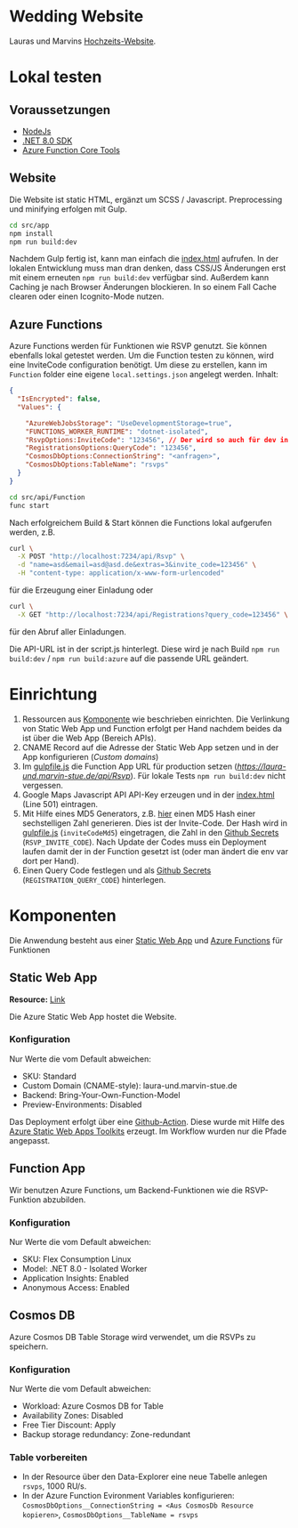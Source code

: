 # Wedding Website

Lauras und Marvins [Hochzeits-Website](https://laura-und.marvin-stue.de).

# Lokal testen

## Voraussetzungen

- [NodeJs](https://nodejs.org/en)
- [.NET 8.0 SDK](https://dotnet.microsoft.com/en-us/download/dotnet/8.0)
- [Azure Function Core Tools](https://learn.microsoft.com/en-us/azure/azure-functions/functions-run-local?tabs=macos%2Cisolated-process%2Cnode-v4%2Cpython-v2%2Chttp-trigger%2Ccontainer-apps&pivots=programming-language-csharp#install-the-azure-functions-core-tools)

## Website

Die Website ist static HTML, ergänzt um SCSS / Javascript. Preprocessing und minifying erfolgen mit Gulp.

```bash
cd src/app
npm install
npm run build:dev
```

Nachdem Gulp fertig ist, kann man einfach die [index.html](./src/app/index.html) aufrufen.
In der lokalen Entwicklung muss man dran denken, dass CSS/JS Änderungen erst mit einem erneuten `npm run build:dev` verfügbar sind.
Außerdem kann Caching je nach Browser Änderungen blockieren. In so einem Fall Cache clearen oder einen Icognito-Mode nutzen.

## Azure Functions

Azure Functions werden für Funktionen wie RSVP genutzt. Sie können ebenfalls lokal getestet werden.
Um die Function testen zu können, wird eine InviteCode configuration benötigt. Um diese zu erstellen, kann im `Function` folder eine eigene `local.settings.json` angelegt werden.
Inhalt:

```json
{
  "IsEncrypted": false,
  "Values": {

    "AzureWebJobsStorage": "UseDevelopmentStorage=true",
    "FUNCTIONS_WORKER_RUNTIME": "dotnet-isolated",
    "RsvpOptions:InviteCode": "123456", // Der wird so auch für dev in der website gesetzt
    "RegistrationsOptions:QueryCode": "123456",
    "CosmosDbOptions:ConnectionString": "<anfragen>",
    "CosmosDbOptions:TableName": "rsvps"
  }
}
```

```bash
cd src/api/Function
func start
```

Nach erfolgreichem Build & Start können die Functions lokal aufgerufen werden, z.B.
```bash
curl \
  -X POST "http://localhost:7234/api/Rsvp" \
  -d "name=asd&email=asd@asd.de&extras=3&invite_code=123456" \
  -H "content-type: application/x-www-form-urlencoded"
```
für die Erzeugung einer Einladung oder
```bash
curl \
  -X GET "http://localhost:7234/api/Registrations?query_code=123456" \
```
für den Abruf aller Einladungen.

Die API-URL ist in der script.js hinterlegt. Diese wird je nach Build `npm run build:dev` / `npm run build:azure` auf die passende URL geändert.

# Einrichtung

1. Ressourcen aus [Komponente](#komponenten) wie beschrieben einrichten. Die Verlinkung von Static Web App und Function erfolgt per Hand nachdem beides da ist über die Web App (Bereich APIs).
2. CNAME Record auf die Adresse der Static Web App setzen und in der App konfigurieren (*Custom domains*)
3. Im [gulpfile.js](./src/app/gulpfile.js) die Function App URL für production setzen (*<https://laura-und.marvin-stue.de/api/Rsvp>*). Für lokale Tests `npm run build:dev` nicht vergessen.
4. Google Maps Javascript API API-Key erzeugen und in der [index.html](./src/app/index.html) (Line 501) eintragen.
5. Mit Hilfe eines MD5 Generators, z.B. [hier](https://www.md5hashgenerator.com/) einen MD5 Hash einer sechstelligen Zahl generieren. Dies ist der Invite-Code. Der Hash wird in [gulpfile.js](./src/app/gulpfile.js) (`inviteCodeMd5`) eingetragen, die Zahl in den [Github Secrets](https://github.com/jabenz/wedding-website/settings/secrets/actions) (`RSVP_INVITE_CODE`). Nach Update der Codes muss ein Deployment laufen damit der in der Function gesetzt ist (oder man ändert die env var dort per Hand).
6. Einen Query Code festlegen und als [Github Secrets](https://github.com/jabenz/wedding-website/settings/secrets/actions) (`REGISTRATION_QUERY_CODE`) hinterlegen.

# Komponenten

Die Anwendung besteht aus einer [Static Web App](./src/app/) und [Azure Functions](./src/api/) für Funktionen

## Static Web App

**Resource:** [Link](https://portal.azure.com/#@hamburger-software.de/resource/subscriptions/9a9dbdfd-8117-4af8-8973-1a6e111f5f46/resourceGroups/wed-web/providers/Microsoft.Web/staticSites/wed-web/staticsite)

Die Azure Static Web App hostet die Website.

### Konfiguration

Nur Werte die vom Default abweichen:

- SKU: Standard
- Custom Domain (CNAME-style): laura-und.marvin-stue.de
- Backend: Bring-Your-Own-Function-Model
- Preview-Environments: Disabled

Das Deployment erfolgt über eine [Github-Action](./.github/workflows/azure-static-web-apps.yml).
Diese wurde mit Hilfe des [Azure Static Web Apps Toolkits](https://marketplace.visualstudio.com/items/?itemName=ms-azuretools.vscode-azurestaticwebapps) erzeugt.
Im Workflow wurden nur die Pfade angepasst.

## Function App

Wir benutzen Azure Functions, um Backend-Funktionen wie die RSVP-Funktion abzubilden.

### Konfiguration

Nur Werte die vom Default abweichen:

- SKU: Flex Consumption Linux
- Model: .NET 8.0 - Isolated Worker
- Application Insights: Enabled
- Anonymous Access: Enabled

## Cosmos DB

Azure Cosmos DB Table Storage wird verwendet, um die RSVPs zu speichern.

### Konfiguration

Nur Werte die vom Default abweichen:

- Workload: Azure Cosmos DB for Table
- Availability Zones: Disabled
- Free Tier Discount: Apply
- Backup storage redundancy: Zone-redundant

### Table vorbereiten

- In der Resource über den Data-Explorer eine neue Tabelle anlegen `rsvps`, 1000 RU/s.
- In der Azure Function Evironment Variables konfigurieren: `CosmosDbOptions__ConnectionString = <Aus CosmosDb Resource kopieren>`, `CosmosDbOptions__TableName = rsvps`
